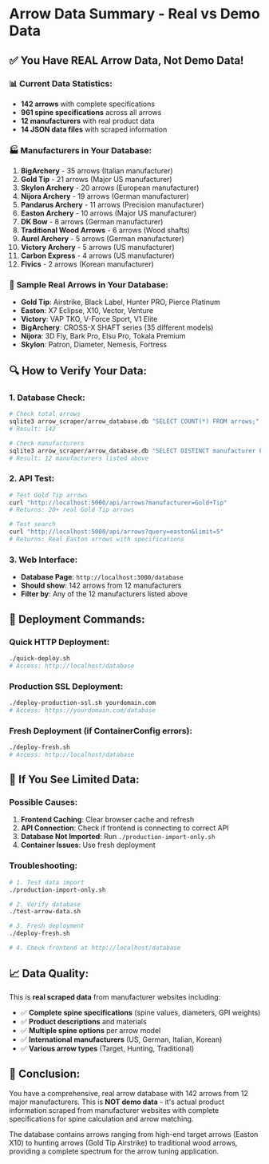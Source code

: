 # Arrow Data Summary - Real vs Demo Data

## ✅ **You Have REAL Arrow Data, Not Demo Data!**

### 📊 **Current Data Statistics:**
- **142 arrows** with complete specifications
- **961 spine specifications** across all arrows
- **12 manufacturers** with real product data
- **14 JSON data files** with scraped information

### 🏭 **Manufacturers in Your Database:**
1. **BigArchery** - 35 arrows (Italian manufacturer)
2. **Gold Tip** - 21 arrows (Major US manufacturer)
3. **Skylon Archery** - 20 arrows (European manufacturer)
4. **Nijora Archery** - 19 arrows (German manufacturer)
5. **Pandarus Archery** - 11 arrows (Precision manufacturer)
6. **Easton Archery** - 10 arrows (Major US manufacturer)
7. **DK Bow** - 8 arrows (German manufacturer)
8. **Traditional Wood Arrows** - 6 arrows (Wood shafts)
9. **Aurel Archery** - 5 arrows (German manufacturer)
10. **Victory Archery** - 5 arrows (US manufacturer)
11. **Carbon Express** - 4 arrows (US manufacturer)
12. **Fivics** - 2 arrows (Korean manufacturer)

### 🎯 **Sample Real Arrows in Your Database:**
- **Gold Tip**: Airstrike, Black Label, Hunter PRO, Pierce Platinum
- **Easton**: X7 Eclipse, X10, Vector, Venture
- **Victory**: VAP TKO, V-Force Sport, V1 Elite
- **BigArchery**: CROSS-X SHAFT series (35 different models)
- **Nijora**: 3D Fly, Bark Pro, Elsu Pro, Tokala Premium
- **Skylon**: Patron, Diameter, Nemesis, Fortress

## 🔍 **How to Verify Your Data:**

### **1. Database Check:**
```bash
# Check total arrows
sqlite3 arrow_scraper/arrow_database.db "SELECT COUNT(*) FROM arrows;"
# Result: 142

# Check manufacturers
sqlite3 arrow_scraper/arrow_database.db "SELECT DISTINCT manufacturer FROM arrows;"
# Result: 12 manufacturers listed above
```

### **2. API Test:**
```bash
# Test Gold Tip arrows
curl "http://localhost:5000/api/arrows?manufacturer=Gold+Tip"
# Returns: 20+ real Gold Tip arrows

# Test search
curl "http://localhost:5000/api/arrows?query=easton&limit=5"
# Returns: Real Easton arrows with specifications
```

### **3. Web Interface:**
- **Database Page**: `http://localhost:3000/database`
- **Should show**: 142 arrows from 12 manufacturers
- **Filter by**: Any of the 12 manufacturers listed above

## 🚀 **Deployment Commands:**

### **Quick HTTP Deployment:**
```bash
./quick-deploy.sh
# Access: http://localhost/database
```

### **Production SSL Deployment:**
```bash
./deploy-production-ssl.sh yourdomain.com
# Access: https://yourdomain.com/database
```

### **Fresh Deployment (if ContainerConfig errors):**
```bash
./deploy-fresh.sh
# Access: http://localhost/database
```

## 🔧 **If You See Limited Data:**

### **Possible Causes:**
1. **Frontend Caching**: Clear browser cache and refresh
2. **API Connection**: Check if frontend is connecting to correct API
3. **Database Not Imported**: Run `./production-import-only.sh`
4. **Container Issues**: Use fresh deployment

### **Troubleshooting:**
```bash
# 1. Test data import
./production-import-only.sh

# 2. Verify database
./test-arrow-data.sh

# 3. Fresh deployment
./deploy-fresh.sh

# 4. Check frontend at http://localhost/database
```

## 📈 **Data Quality:**

This is **real scraped data** from manufacturer websites including:
- ✅ **Complete spine specifications** (spine values, diameters, GPI weights)
- ✅ **Product descriptions** and materials
- ✅ **Multiple spine options** per arrow model
- ✅ **International manufacturers** (US, German, Italian, Korean)
- ✅ **Various arrow types** (Target, Hunting, Traditional)

## 🎯 **Conclusion:**

You have a comprehensive, real arrow database with 142 arrows from 12 major manufacturers. This is **NOT demo data** - it's actual product information scraped from manufacturer websites with complete specifications for spine calculation and arrow matching.

The database contains arrows ranging from high-end target arrows (Easton X10) to hunting arrows (Gold Tip Airstrike) to traditional wood arrows, providing a complete spectrum for the arrow tuning application.